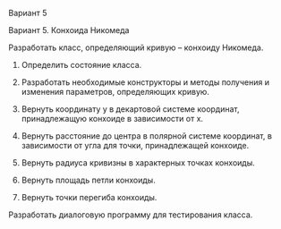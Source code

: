 Вариант 5

Вариант 5. Конхоида Никомеда

Разработать класс, определяющий кривую – конхоиду Никомеда.

1) Определить состояние класса.

2) Разработать необходимые конструкторы и методы получения и изменения параметров, определяющих кривую.

3) Вернуть координату y в декартовой системе координат, принадлежащую конхоиде в зависимости от x.

4) Вернуть расстояние до центра в полярной системе координат, в зависимости от угла для точки, принадлежащей конхоиде.

5) Вернуть радиуса кривизны в характерных точках конхоиды.

6) Вернуть площадь петли конхоиды.

7) Вернуть точки перегиба конхоиды.

Разработать диалоговую программу для тестирования класса.
